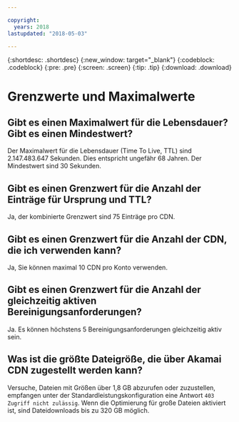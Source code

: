 ```yaml
---

copyright:
  years: 2018
lastupdated: "2018-05-03"

---
```


{:shortdesc: .shortdesc}
{:new_window: target="_blank"}
{:codeblock: .codeblock}
{:pre: .pre}
{:screen: .screen}
{:tip: .tip}
{:download: .download}

# Grenzwerte und Maximalwerte

## Gibt es einen Maximalwert für die Lebensdauer? Gibt es einen Mindestwert?

Der Maximalwert für die Lebensdauer (Time To Live, TTL) sind 2.147.483.647 Sekunden. Dies entspricht ungefähr 68 Jahren. Der Mindestwert sind 30 Sekunden.

## Gibt es einen Grenzwert für die Anzahl der Einträge für Ursprung und TTL?

Ja, der kombinierte Grenzwert sind 75 Einträge pro CDN.

## Gibt es einen Grenzwert für die Anzahl der CDN, die ich verwenden kann?

Ja, Sie können maximal 10 CDN pro Konto verwenden.

## Gibt es einen Grenzwert für die Anzahl der gleichzeitig aktiven Bereinigungsanforderungen?
Ja. Es können höchstens 5 Bereinigungsanforderungen gleichzeitig aktiv sein.

## Was ist die größte Dateigröße, die über Akamai CDN zugestellt werden kann?

Versuche, Dateien mit Größen über 1,8 GB abzurufen oder zuzustellen, empfangen unter der Standardleistungskonfiguration eine Antwort `403 Zugriff nicht zulässig`. Wenn die Optimierung für große Dateien aktiviert ist, sind Dateidownloads bis zu 320 GB möglich.
